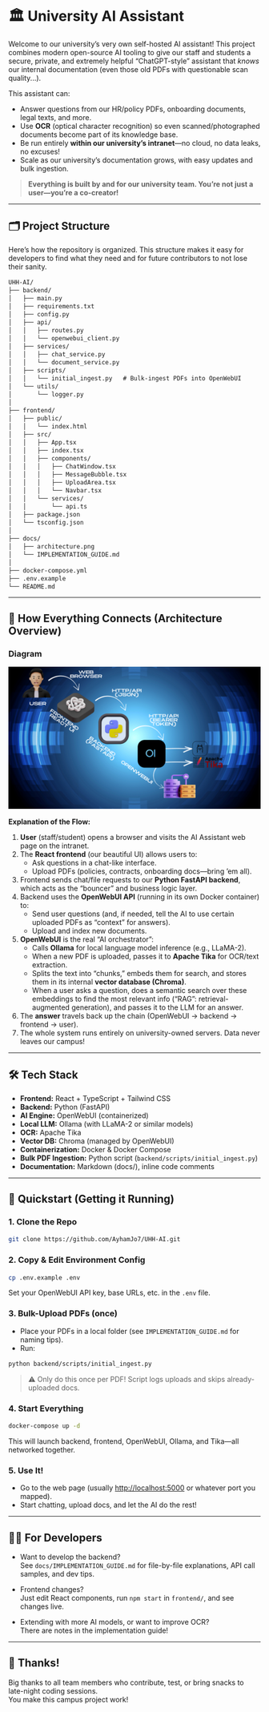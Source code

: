 # 🏛️ University AI Assistant

Welcome to our university’s very own self-hosted AI assistant! This project combines modern open-source AI tooling to give our staff and students a secure, private, and extremely helpful “ChatGPT-style” assistant that *knows* our internal documentation (even those old PDFs with questionable scan quality...).

This assistant can:
- Answer questions from our HR/policy PDFs, onboarding documents, legal texts, and more.
- Use **OCR** (optical character recognition) so even scanned/photographed documents become part of its knowledge base.
- Be run entirely **within our university’s intranet**—no cloud, no data leaks, no excuses!
- Scale as our university’s documentation grows, with easy updates and bulk ingestion.

> **Everything is built by and for our university team. You’re not just a user—you’re a co-creator!**

---

## 🗂️ Project Structure

Here’s how the repository is organized. This structure makes it easy for developers to find what they need and for future contributors to not lose their sanity.

```
UHH-AI/
├── backend/
│   ├── main.py
│   ├── requirements.txt
│   ├── config.py
│   ├── api/
│   │   ├── routes.py
│   │   └── openwebui_client.py
│   ├── services/
│   │   ├── chat_service.py
│   │   └── document_service.py
│   ├── scripts/
│   │   └── initial_ingest.py   # Bulk-ingest PDFs into OpenWebUI
│   └── utils/
│       └── logger.py
│
├── frontend/
│   ├── public/
│   │   └── index.html
│   ├── src/
│   │   ├── App.tsx
│   │   ├── index.tsx
│   │   ├── components/
│   │   │   ├── ChatWindow.tsx
│   │   │   ├── MessageBubble.tsx
│   │   │   ├── UploadArea.tsx
│   │   │   └── Navbar.tsx
│   │   └── services/
│   │       └── api.ts
│   ├── package.json
│   └── tsconfig.json
│
├── docs/
│   ├── architecture.png
│   └── IMPLEMENTATION_GUIDE.md
│
├── docker-compose.yml
├── .env.example
└── README.md
```

---

## 🧩 How Everything Connects (Architecture Overview)

### Diagram

![Architecture Diagram](docs/architecture.png)

**Explanation of the Flow:**

1. **User** (staff/student) opens a browser and visits the AI Assistant web page on the intranet.
2. The **React frontend** (our beautiful UI) allows users to:
    - Ask questions in a chat-like interface.
    - Upload PDFs (policies, contracts, onboarding docs—bring ’em all).
3. Frontend sends chat/file requests to our **Python FastAPI backend**, which acts as the “bouncer” and business logic layer.
4. Backend uses the **OpenWebUI API** (running in its own Docker container) to:
    - Send user questions (and, if needed, tell the AI to use certain uploaded PDFs as “context” for answers).
    - Upload and index new documents.
5. **OpenWebUI** is the real “AI orchestrator”:
    - Calls **Ollama** for local language model inference (e.g., LLaMA-2).
    - When a new PDF is uploaded, passes it to **Apache Tika** for OCR/text extraction.
    - Splits the text into “chunks,” embeds them for search, and stores them in its internal **vector database (Chroma)**.
    - When a user asks a question, does a semantic search over these embeddings to find the most relevant info (“RAG”: retrieval-augmented generation), and passes it to the LLM for an answer.
6. The **answer** travels back up the chain (OpenWebUI → backend → frontend → user).
7. The whole system runs entirely on university-owned servers. Data never leaves our campus!

---

## 🛠️ Tech Stack

- **Frontend:** React + TypeScript + Tailwind CSS
- **Backend:** Python (FastAPI)
- **AI Engine:** OpenWebUI (containerized)
- **Local LLM:** Ollama (with LLaMA-2 or similar models)
- **OCR:** Apache Tika
- **Vector DB:** Chroma (managed by OpenWebUI)
- **Containerization:** Docker & Docker Compose
- **Bulk PDF Ingestion:** Python script (`backend/scripts/initial_ingest.py`)
- **Documentation:** Markdown (docs/), inline code comments

---

## 🚀 Quickstart (Getting it Running)

### 1. Clone the Repo

```bash
git clone https://github.com/AyhamJo7/UHH-AI.git
```

### 2. Copy & Edit Environment Config

```bash
cp .env.example .env
```

Set your OpenWebUI API key, base URLs, etc. in the `.env` file.

### 3. Bulk-Upload PDFs (once)

- Place your PDFs in a local folder (see `IMPLEMENTATION_GUIDE.md` for naming tips).
- Run:

```bash
python backend/scripts/initial_ingest.py
```

> ⚠️ Only do this once per PDF! Script logs uploads and skips already-uploaded docs.

### 4. Start Everything

```bash
docker-compose up -d
```

This will launch backend, frontend, OpenWebUI, Ollama, and Tika—all networked together.

### 5. Use It!

- Go to the web page (usually [http://localhost:5000](http://localhost:5000) or whatever port you mapped).
- Start chatting, upload docs, and let the AI do the rest!

---

## 🧑‍💻 For Developers

- Want to develop the backend?  
  See `docs/IMPLEMENTATION_GUIDE.md` for file-by-file explanations, API call samples, and dev tips.

- Frontend changes?  
  Just edit React components, run `npm start` in `frontend/`, and see changes live.

- Extending with more AI models, or want to improve OCR?  
  There are notes in the implementation guide!

---

## 🤝 Thanks!

Big thanks to all team members who contribute, test, or bring snacks to late-night coding sessions.  
You make this campus project work!
